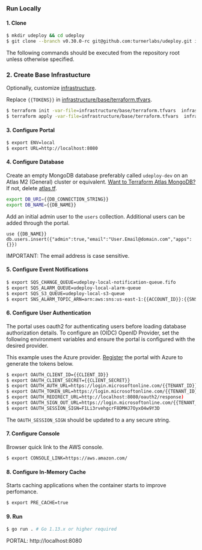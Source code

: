 
### Run Locally ###

#### 1. Clone ####
```bash
$ mkdir udeploy && cd udeploy
$ git clone --branch v0.30.0-rc git@github.com:turnerlabs/udeploy.git infrastructure
```

The following commands should be executed from the repository root unless otherwise specified.

### 2. Create Base Infrastucture ####

Optionally, customize [infrastructure](BASE.md).

Replace `{{TOKENS}}` in [infrastructure/base/terraform.tfvars](/infrastructure/base/terraform.tfvars).
```bash
$ terraform init -var-file=infrastructure/base/terraform.tfvars  infrastructure/base 
$ terraform apply -var-file=infrastructure/base/terraform.tfvars  infrastructure/base
```

#### 3. Configure Portal ####
```bash
$ export ENV=local
$ export URL=http://localhost:8080
```

#### 4. Configure Database ####
Create an empty MongoDB database preferably called `udeploy-dev` on an Atlas M2 (General) cluster or equivalent. [Want to Terraform Atlas MongoDB?](ATLAS.md) If not, delete [atlas.tf](/infrastructure/portals/prod/atlas.tf).

```bash
export DB_URI={{DB_CONNECTION_STRING}}
export DB_NAME={{DB_NAME}}
```

Add an initial admin user to the `users` collection. Additional users can be added through the portal.

```
use {{DB_NAME}}
db.users.insert({"admin":true,"email":"User.Email@domain.com","apps":{}})
```

IMPORTANT: The email address is case sensitive.

#### 5. Configure Event Notifications ####
```bash
$ export SQS_CHANGE_QUEUE=udeploy-local-notification-queue.fifo
$ export SQS_ALARM_QUEUE=udeploy-local-alarm-queue
$ export SQS_S3_QUEUE=udeploy-local-s3-queue
$ export SNS_ALARM_TOPIC_ARN=arn:aws:sns:us-east-1:{{ACCOUNT_ID}}:{{SNS_ALARM_TOPIC_NAME}}
```

#### 6. Configure User Authentication ####
The portal uses oauth2 for authenticating users before loading database authorization details. To configure an (OIDC) OpenID Provider, set the following environment variables and ensure the portal is configured with the desired provider.

This example uses the Azure provider. [Register](OAUTH_AZURE.md) the portal with Azure to generate the tokens below.

```bash
$ export OAUTH_CLIENT_ID={{CLIENT_ID}} 
$ export OAUTH_CLIENT_SECRET={{CLIENT_SECRET}}
$ export OAUTH_AUTH_URL=https://login.microsoftonline.com/{{TENANT_ID}}/oauth2/v2.0/authorize)
$ export OAUTH_TOKEN_URL=https://login.microsoftonline.com/{{TENANT_ID}}/oauth2/v2.0/token)
$ export OAUTH_REDIRECT_URL=http://localhost:8080/oauth2/response)
$ export OAUTH_SIGN_OUT_URL=https://login.microsoftonline.com/{{TENANT_ID}}/oauth2/logout?client_id={{CLIENT_ID}})
$ export OAUTH_SESSION_SIGN=F1Li3rvehgcrF8DMHJ7OyxO4w9Y3D
```

The `OAUTH_SESSION_SIGN` should be updated to a any secure string.

#### 7. Configure Console ####
Browser quick link to the AWS console.
```bash
$ export CONSOLE_LINK=https://aws.amazon.com/
```

#### 8. Configure In-Memory Cache ####
Starts caching applications when the container starts to improve perfomance.
```bash
$ export PRE_CACHE=true
```

#### 9. Run #### 

```bash
$ go run . # Go 1.13.x or higher required
```

PORTAL: http://localhost:8080